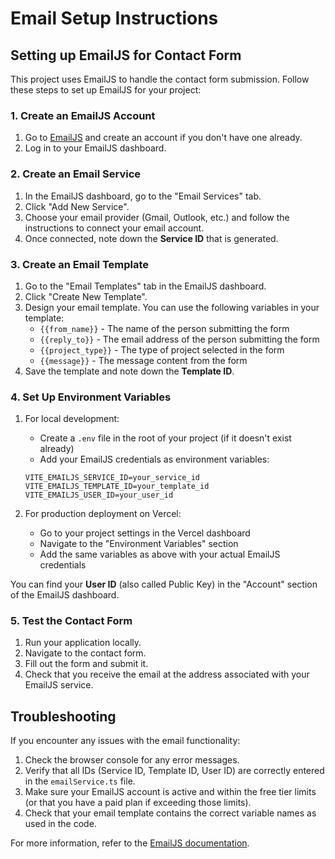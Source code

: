 # Email Setup Instructions

## Setting up EmailJS for Contact Form

This project uses EmailJS to handle the contact form submission. Follow these steps to set up EmailJS for your project:

### 1. Create an EmailJS Account

1. Go to [EmailJS](https://www.emailjs.com/) and create an account if you don't have one already.
2. Log in to your EmailJS dashboard.

### 2. Create an Email Service

1. In the EmailJS dashboard, go to the "Email Services" tab.
2. Click "Add New Service".
3. Choose your email provider (Gmail, Outlook, etc.) and follow the instructions to connect your email account.
4. Once connected, note down the **Service ID** that is generated.

### 3. Create an Email Template

1. Go to the "Email Templates" tab in the EmailJS dashboard.
2. Click "Create New Template".
3. Design your email template. You can use the following variables in your template:
   - `{{from_name}}` - The name of the person submitting the form
   - `{{reply_to}}` - The email address of the person submitting the form
   - `{{project_type}}` - The type of project selected in the form
   - `{{message}}` - The message content from the form
4. Save the template and note down the **Template ID**.

### 4. Set Up Environment Variables

1. For local development:
   - Create a `.env` file in the root of your project (if it doesn't exist already)
   - Add your EmailJS credentials as environment variables:
   ```
   VITE_EMAILJS_SERVICE_ID=your_service_id
   VITE_EMAILJS_TEMPLATE_ID=your_template_id
   VITE_EMAILJS_USER_ID=your_user_id
   ```

2. For production deployment on Vercel:
   - Go to your project settings in the Vercel dashboard
   - Navigate to the "Environment Variables" section
   - Add the same variables as above with your actual EmailJS credentials

You can find your **User ID** (also called Public Key) in the "Account" section of the EmailJS dashboard.

### 5. Test the Contact Form

1. Run your application locally.
2. Navigate to the contact form.
3. Fill out the form and submit it.
4. Check that you receive the email at the address associated with your EmailJS service.

## Troubleshooting

If you encounter any issues with the email functionality:

1. Check the browser console for any error messages.
2. Verify that all IDs (Service ID, Template ID, User ID) are correctly entered in the `emailService.ts` file.
3. Make sure your EmailJS account is active and within the free tier limits (or that you have a paid plan if exceeding those limits).
4. Check that your email template contains the correct variable names as used in the code.

For more information, refer to the [EmailJS documentation](https://www.emailjs.com/docs/).